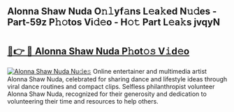 ## Alonna Shaw Nuda O𝚗𝚕yf𝚊ns L𝚎a𝚔ed N𝚞𝚍es - Part-59z P𝚑𝚘tos Vi𝚍𝚎o - H𝚘𝚝 Part L𝚎a𝚔s jvqyN

# <h2><a href="http://kf2t8t.oniu.top/?m=Alonna+Shaw+Nuda">🔗👉 🔴 Alonna Shaw Nuda P𝚑ot𝚘𝚜 V𝚒d𝚎o</a></h2>

[![Alonna Shaw Nuda Nu𝚍e𝚜](https://i.imgur.com/0qMVB7G.gif)](http://kf2t8t.oniu.top/?m=Alonna+Shaw+Nuda)
Online entertainer and multimedia artist Alonna Shaw Nuda, celebrated for sharing dance and lifestyle ideas through viral dance routines and compact clips. Selfless philanthropist volunteer Alonna Shaw Nuda, recognized for their generosity and dedication to volunteering their time and resources to help others.  
